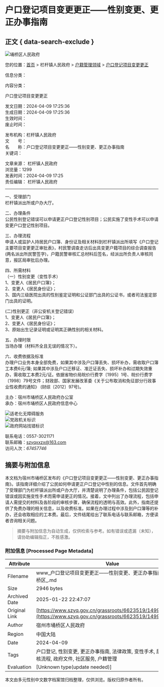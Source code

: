 # 户口登记项目变更更正——性别变更、更正办事指南

## 正文 { data-search-exclude }


![埇桥区人民政府](/group1/M00/07/E5/Cpc8Vl_1DSCAdpH4AABGg0Vr0hY699.png)

您的位置：[首页](/index.html) > 栏杆镇人民政府 > [户籍管理领域](/grassroots/column/6623519?catId=1019031) > [户口登记项目变更更正](/grassroots/column/6623519?catId=1019081)

信息分类：

内容分类：

户口登记项目变更更正

发文日期：2024-04-09 17:25:36  
生成日期：2024-04-09 17:25:36  
生效时间：  
废止时间：  

发布机构：栏杆镇人民政府  
文  号：  
名  称：户口登记项目变更更正——性别变更、更正办事指南  
关键词：

文章来源： 栏杆镇人民政府   
浏览量：1299  
发表时间：2024-04-09 17:25  
责任编辑： 栏杆镇人民政府  

---

一、受理部门  
栏杆镇派出所或户办大厅。

二、办理条件  
公民性别登记错误可以申请更正户口登记性别项目；公民实施了变性手术可以申请变更户口登记性别项目。

三、办理流程  
申请人或监护人持居民户口簿、身份证及相关材料到栏杆镇派出所填写《户口登记主要项目变更更正审批表》，村民警调查走访后出具变更户籍项目的综合调查报告(两名派出所民警签字)，户籍民警审核汇总材料后签名，经派出所负责人审核同意，报区局审批后办理。

四、所需材料  
（一）性别变更（变性手术）  
1、变更人《居民户口簿》；  
2、变更人《居民身份证》；  
3、国内三级医院出具的性别鉴定证明和公证部门出具的公证书，或者司法鉴定部门出具的证明。

(二)性别更正（非公安机关登记错误）  
1、变更人《居民户口簿》；  
2、变更人《居民身份证》；  
3、原始出生记录证明或证明其正确性别的相关材料。

五、办理时限  
当场办理（材料齐全且无误的情况下）。

六、收费依据及标准  
办理户口业务本身全部免费，如果其中涉及户口簿丢失、损坏补办，需收取户口簿工本费6元/簿; 如果其中涉及户口迁移证、准迁证丢失、损坏补办和过期失效重办，需收取工本费2元/证。依据省物价局皖价行费字〔1995〕1号、皖价行费字〔1998〕79号文件；财政部、国家发展改革委《关于公布取消和免征部分行政事业性收费的通知》 (财综〔2012〕97号)。

主办：宿州市埇桥区人民政府办公室  
承办：宿州市埇桥区人民政府信息中心  

![适老化无障碍服务](/_res/images/img-oldage.gif)  
![党政机关标识](/assets/images/gov_red.png)  
![政府网站找错标识](/assets/images/jiucuo.png?v=3413020023)  

联系电话：0557-3021171  
联系邮箱：szyqxxzx@163.com  
访问人次：_67457746_  
<!-- tcd_original_link https://www.szyq.gov.cn/grassroots/6623519/149934961.html -->


## 摘要与附加信息

<!-- tcd_abstract -->
本文档为宿州市埇桥区发布的《户口登记项目变更更正——性别变更、更正办事指南》。该指南详细介绍了公民如何申请更正户口登记中性别的信息。文件首先明确了受理部门为栏杆镇派出所或户办大厅，并清楚说明了办理条件，包括公民因登记错误或因实施变性手术而需申请更正的情况。接着，文中列出了办理流程，包括申请人需提交的材料及各阶段的审核步骤，确保流程的透明与高效。此外，指南还提供了免费办理的相关信息，以及收费标准。如果在办理过程中涉及到户口簿等的补办，还会收取相应的工本费。最后，文件结尾给出了联系电话与联系邮箱，方便读者咨询相关问题。
<!-- tcd_abstract_end -->

> 摘要与附加信息为自动生成，仅供检索与参考。如有错误或遗漏（未知），请协助编辑指正，不胜感激。

### 附加信息 [Processed Page Metadata]

| Attribute       | Value                                  |
|-----------------|----------------------------------------|
| Filename        | www_户口登记项目变更更正——性别变更、更正办事指南_宿州市埇桥区_.md                             |
| Size            | 2946 bytes                           |
| Archived Date   | 2025-01-22 22:47:07                             |
| Original Link   | [https://www.szyq.gov.cn/grassroots/6623519/149934961.html](https://www.szyq.gov.cn/grassroots/6623519/149934961.html)                       |
| Author          | 宿州市埇桥区人民政府                               |
| Region          | 中国大陆                               |
| Date            | 2024-04-09                                 |
| Tags            | 户口登记, 性别变更, 更正办事指南, 法律政策, 变性手术, 居民身份证, 审核流程, 政府文件, 社区服务, 户籍管理                                 |
| Evaluation            | [Unknown type(update needed)]                                 |
<!-- tcd_table_end -->

本文由多元性别中文数字档案馆归档整理，仅供浏览。版权归原作者所有。
